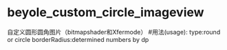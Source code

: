 # beyole_custom_circle_imageview
自定义圆形圆角图片（bitmapshader和Xfermode）
#用法(usage):
type:round or circle
borderRadius:determined numbers by dp
